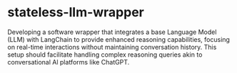 # stateless-llm-wrapper
 Developing a software wrapper that integrates a base Language Model (LLM) with LangChain to provide enhanced reasoning capabilities, focusing on real-time interactions without maintaining conversation history. This setup should facilitate handling complex reasoning queries akin to conversational Al platforms like ChatGPT.
